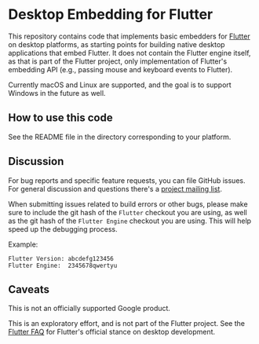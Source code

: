 # Desktop Embedding for Flutter

This repository contains code that implements basic embedders for
[Flutter](https://github.com/flutter/flutter) on desktop platforms, as starting
points for building native desktop applications that embed Flutter. It does not
contain the Flutter engine itself, as that is part of the Flutter project, only
implementation of Flutter's embedding API (e.g., passing mouse and keyboard
events to Flutter).

Currently macOS and Linux are supported, and the goal is to support Windows
in the future as well.

## How to use this code

See the README file in the directory corresponding to your platform.

## Discussion

For bug reports and specific feature requests, you can file GitHub issues. For
general discussion and questions there's a [project mailing
list](https://groups.google.com/forum/#!forum/flutter-desktop-embedding-dev).

When submitting issues related to build errors or other bugs, please make sure
to include the git hash of the `Flutter` checkout you are using, as well as the
git hash of the `Flutter Engine` checkout you are using. This will help speed up
the debugging process.

Example:

```
Flutter Version: abcdefg123456
Flutter Engine:  2345678qwertyu
```

## Caveats

This is not an officially supported Google product.

This is an exploratory effort, and is not part of the Flutter project. See the
[Flutter FAQ](https://flutter.io/faq/#can-i-use-flutter-to-build-desktop-apps)
for Flutter's official stance on desktop development.
